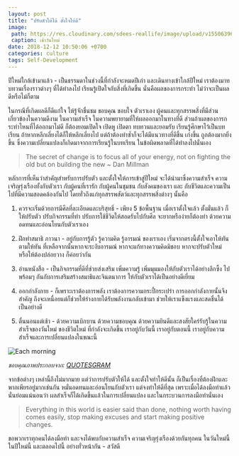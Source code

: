 ```yaml
---
layout: post
title: "ปรับตัวให้ได้ ตั้งใจให้ดี"
image:
 path: https://res.cloudinary.com/sdees-reallife/image/upload/v1550639670/SAM_2968.jpg
 caption: เช้าวันใหม่
date: 2018-12-12 10:50:06 +0700
categories: culture
tags: Self-Development
---
```

ปีใหม่ใกล้เข้ามาแล้ว - เป็นธรรมดาในช่วงนี้ที่กำลังจะหมดปีเก่า และเดินทางเข้าใกล้ปีใหม่ เราต้องมาทบทวนเรื่องราวต่างๆ ที่ได้ทำลงไป เรียนรู้เปิดใจกับสิ่งที่เกิดขึ้น นั่นคือผลของการกระทำ ไม่ว่าจะเป็นผลดีหรือไม่ก็ตาม

ในกรณีที่เกิดผลดีก็ดีแก่ใจ ให้รู้จักชื่นชม ขอบคุณ ขอบใจ ตัวเราเอง ผู้คนและทุกสรรพสิ่งที่มีส่วนเกี่ยวข้องในความดีงาม ในความสำเร็จ ในความพยายามที่ให้ผลออกมาในทางที่ดี ส่วนถ้าผลของการกระทำไหนที่ได้ออกมาไม่ดี ก็ต้องยอมเปิดใจ เปิดหู เปิดตา ทบทวนและยอมรับ เรียนรู้ศึกษาไว้เป็นบทเรียน ถ้าหากหลีกเลี่ยงได้ก็ให้หลีกเลี่ยงไป แต่ถ้าต้องทำซ้ำก็จะได้มีแนวทางที่ดีขึ้น เก่งขึ้น ถูกต้องมากยิ่งขึ้น ซึ่งความเปลี่ยนแปลงก็เกิดมาจากการเรียนรู้ในบทเรียน ในข้อผิดพลาดที่ได้ทำลงไปนั่นเอง

> The secret of change is to focus all of your energy, not on fighting the old but on building the new ~ Dan Millman

หลักการที่เห็นว่าสำคัญสำหรับการปรับตัว และตั้งใจให้การเข้าสู่ปีใหม่ จะได้นำมาซึ่งความสำเร็จ ความเจริญรุ่งเรืองทั้งกับตัวเรา กับผู้คนที่เรารัก กับผู้คนในชุมชน กับสังคมของเรา และ กับชีวิตและความเป็นไปที่มีความสอดคล้องกันไป โดยทั่วถึงแก่ทุกสรรพสัตว์และทุกสรรพสิ่งต่างๆ นั้นคือ

1. ควรจะเริ่มด้วยการมีศีลที่ละเอียดและบริสุทธิ์ - เพียง 5 ข้อพื้นฐาน เมื่อเราตั้งใจแล้ว ตั้งมั่นแล้ว ก็ให้ปรับตัว ปรับกิจกรรมที่ทำ ปรับการใช้ชีวิตให้สอดรับไปกับศีล จะยากหรือง่ายก็ต้องทำ ด้วยความอดทนและอ่อนโยนกับตัวเราเอง

2. ฝึกทำสมาธิ ภาวนา - อยู่กับการรู้ตัว รู้ความคิด รู้อารมณ์ ของเราเอง เริ่มจากตรงนี้ตั้งใจเอาให้ทัน ตามให้ทัน ที่เหลือจากนั้นหากจะระงับอารมณ์ หากจะแก้ทางความคิดมิชอบ หากจะปรับตัวใหม่ หรือให้ต้องปล่อยวาง ก็ค่อยว่ากัน

3. อ่านหนังสือ - เป็นกิจกรรมที่ดีที่ช่วยส่งเสริม เพิ่มความรู้ เพิ่มมุมมองให้กับตัวเราได้อย่างลึกซึ้ง ไปพร้อมๆ กันกับการเสริมสร้างสมาธิและจินตนาการ ให้กับตัวเราได้เป็นอย่างดีเยี่ยม

4. ออกกำลังกาย - ก็เพราะเราต้องการพลัง เราต้องการความกระปี้กระเปร่า การออกกำลังกายนั้นจึงสำคัญ ถึงจะเหนื่อยแต่ก็ช่วยให้ร่างกายได้รับพลังงานกลับเข้ามา ช่วยให้เราแข็งแรงและสดชื่นได้เป็นอย่างดี

5. ตื่นนอนแต่เช้า - ด้วยความเบิกบาน ด้วยความขอบคุณ ด้วยความยินดีและสงสัยใคร่รับรู้ในความสำเร็จของวันใหม่ ของชีวิตใหม่ ที่กำลังจะเกิดขึ้น เราอยู่กับวันนี้ เราอยู่กับตอนนี้ เราอยู่กับความสำเร็จและการเปลี่ยนแปลงในขณะนี้

![Each morning](https://res.cloudinary.com/sdees-reallife/image/upload/v1544590388/morning-of-new-life.jpg)

*ขอบคุณภาพประกอบจาก: [QUOTESGRAM](https://quotesgram.com/uplifting-buddha-quotes/)*

จากข้อต่างๆ เหล่านี้ถึงไม่มากมาย แต่ว่าการปรับตัวให้ได้ และตั้งใจทำให้ดีนั้น ก็เป็นเรื่องที่ต้องฝึกและพากเพียรอยู่มากเช่นกัน หมั่นอดทนและอ่อนโยนกับตัวเรา แต่จงทำให้ดีที่สุด เพราะเมื่อได้ลงมือทำแล้ว นั่นย่อมแน่นอนว่า ผลสำเร็จก็ได้เกิดขึ้นแล้วในการเปลี่ยนแปลง และในกระบวนการลงมือทำนั่นเอง

> Everything in this world is easier said than done, nothing worth having comes easily, stop making excuses and start making positive changes.

ขอพวกเราทุกคนได้ลงมือทำ และจงได้พบกับความสำเร็จ ความเจริญรุ่งเรืองด้วยกันทุกคน ในวันใหม่นี้ ในปีใหม่นี้ และตลอดไปนี้ อย่างทั่วหน้ากัน - สวัสดี
